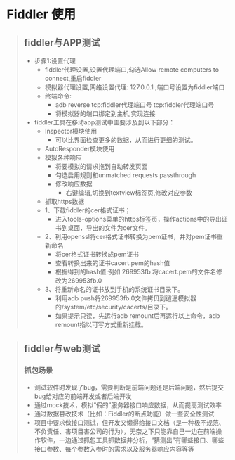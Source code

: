 # Fiddler 使用

>## fiddler与APP测试
>* 步骤1:设置代理
>   * fiddler代理设置,设置代理端口,勾选Allow remote computers to connect,重启fiddler
>   * 模拟器代理设置,网络设置代理: 127.0.0.1 ;端口号设置为fiddler端口
>   * 终端命令:
>     *  adb reverse tcp:fiddler代理端口号 tcp:fiddler代理端口号
>     *  将模拟器的端口绑定到主机,实现连接
>* fiddler工具在移动app测试中主要涉及到以下部分：
>   * Inspector模块使用
>     * 可以比界面检查更多的数据，从而进行更细的测试。
>   * AutoResponder模块使用
>   * 模拟各种响应
>     * 将要模拟的请求拖到自动转发页面
>     * 勾选启用规则和unmatched requests passthrough
>     * 修改响应数据
>       *  右键编辑,切换到textview标签页,修改对应参数
>   * 抓取https数据
>   * 1、下载fiddler的cer格式证书；
>     *  进入tools-options菜单的https标签页，操作actions中的导出证书到桌面，导出的文件为cer文件。
>   * 2、利用openssl将cer格式证书转换为pem证书，并对pem证书重新命名
>     *  将cer格式证书转换成pem证书
>     *  查看转换出来的证书cacert.pem的hash值
>     *  根据得到的hash值:例如 269953fb 将cacert.pem的文件名修改为269953fb.0
>   * 3、将重新命名的证书放到手机的系统证书目录下。
>     * 利用adb push将269953fb.0文件拷贝到逍遥模拟器的/system/etc/security/cacerts/目录下。
>     * 如果提示只读，先运行adb remount后再运行以上命令，adb remount指以可写方式重新挂载。

>## fiddler与web测试
> 
>### 抓包场景
>* 测试软件时发现了bug，需要判断是前端问题还是后端问题，然后提交bug给对应的前端开发或者后端开发
>* 通过mock技术，模拟“假的”服务器接口响应数据，从而提高测试效率
>* 通过数据篡改技术（比如：Fiddler的断点功能）做一些安全性测试
>* 项目中要求做接口测试，但开发又懒得给接口文档（是一种极不规范、不负责任、害项目害公司的行为），无奈之下只能靠自己一边在前端操作软件，一边通过抓包工具抓数据并分析，“猜测出”有哪些接口、哪些接口参数、每个参数入参时的需求以及服务器响应内容等等
